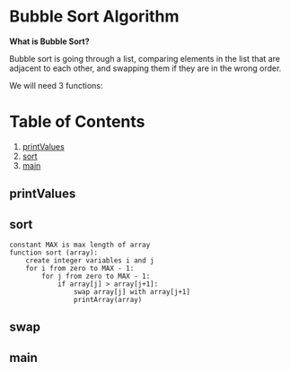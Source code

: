 # Bubble Sort Algorithm

**What is Bubble Sort?**

Bubble sort is going through a list, comparing elements in the list that are adjacent to each other, and swapping them if they are in the wrong order.

We will need 3 functions:

# Table of Contents
1. [printValues](#values)
2. [sort](#sort)
3. [main](#main)

## printValues


































## sort

```
constant MAX is max length of array
function sort (array):
    create integer variables i and j
    for i from zero to MAX - 1:
        for j from zero to MAX - 1:
            if array[j] > array[j+1]:
                swap array[j] with array[j+1]
                printArray(array)
```















































## swap






































## main



































